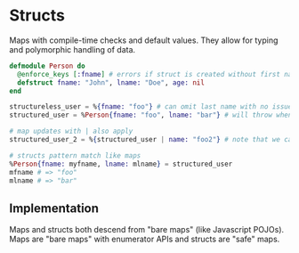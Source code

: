 # Structs

Maps with compile-time checks and default values. They allow for typing and polymorphic handling of data.

```elixir
defmodule Person do
  @enforce_keys [:fname] # errors if struct is created without first name
  defstruct fname: "John", lname: "Doe", age: nil
end

structureless_user = %{fname: "foo"} # can omit last name with no issue
structured_user = %Person{fname: "foo", lname: "bar"} # will throw when unknown field occurs

# map updates with | also apply
structured_user_2 = %{structured_user | name: "foo2"} # note that we can update a plain map

# structs pattern match like maps
%Person{fname: myfname, lname: mlname} = structured_user
mfname # => "foo"
mlname # => "bar"
```

## Implementation

Maps and structs both descend from "bare maps" (like Javascript POJOs). Maps are "bare maps" with enumerator APIs and structs are "safe" maps.
